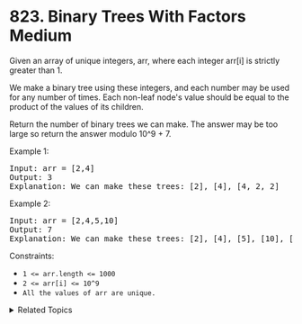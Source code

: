 # 823. Binary Trees With Factors<br> Medium

Given an array of unique integers, arr, where each integer arr[i] is strictly greater than 1.

We make a binary tree using these integers, and each number may be used for any number of times. Each non-leaf node's value should be equal to the product of the values of its children.

Return the number of binary trees we can make. The answer may be too large so return the answer modulo 10^9 + 7.

Example 1:

<pre>
Input: arr = [2,4]
Output: 3
Explanation: We can make these trees: [2], [4], [4, 2, 2]
</pre>

Example 2:

<pre>
Input: arr = [2,4,5,10]
Output: 7
Explanation: We can make these trees: [2], [4], [5], [10], [4, 2, 2], [10, 2, 5], [10, 5, 2].
</pre>

Constraints:

- `1 <= arr.length <= 1000`
- `2 <= arr[i] <= 10^9`
- `All the values of arr are unique.`

<details>

<summary> Related Topics </summary>

-   `Tree`
-   `Binary Tree`

</details>
